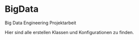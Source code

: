 BigData
=======

Big Data Engineering Projektarbeit

Hier sind alle erstellen Klassen und Konfigurationen zu finden.
